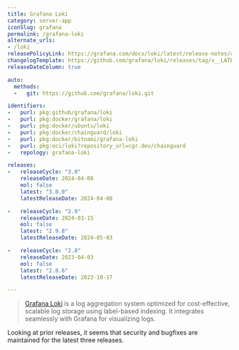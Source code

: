 ```yaml
---
title: Grafana Loki
category: server-app
iconSlug: grafana
permalink: /grafana-loki
alternate_urls:
- /loki
releasePolicyLink: https://grafana.com/docs/loki/latest/release-notes/cadence/
changelogTemplate: https://github.com/grafana/loki/releases/tag/v__LATEST__
releaseDateColumn: true

auto:
  methods:
  -   git: https://github.com/grafana/loki.git

identifiers:
-   purl: pkg:github/grafana/loki
-   purl: pkg:docker/grafana/loki
-   purl: pkg:docker/ubuntu/loki
-   purl: pkg:docker/chainguard/loki
-   purl: pkg:docker/bitnami/grafana-loki
-   purl: pkg:oci/loki?repository_url=cgr.dev/chainguard
-   repology: grafana-loki

releases:
-   releaseCycle: "3.0"
    releaseDate: 2024-04-08
    eol: false
    latest: "3.0.0"
    latestReleaseDate: 2024-04-08

-   releaseCycle: "2.9"
    releaseDate: 2024-03-15
    eol: false
    latest: "2.9.8"
    latestReleaseDate: 2024-05-03

-   releaseCycle: "2.8"
    releaseDate: 2023-04-03
    eol: false
    latest: "2.8.6"
    latestReleaseDate: 2023-10-17

---
```


> [Grafana Loki](https://grafana.com/docs/loki/latest/) is a log aggregation
> system optimized for cost-effective, scalable log storage using label-based
> indexing. It integrates seamlessly with Grafana for visualizing logs.

Looking at prior releases, it seems that security and bugfixes are maintained
for the latest three releases.
